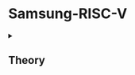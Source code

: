 # Samsung-RISC-V
<details>
<summary><h2> Theory</h2> </summary>
<br>
  
## Task-1
### Running and understanding the C-based code on RISC-V architecture.
![Screenshot 2025-01-07 064116] (https://github.com/user-attachments/assets/5939ec20-16de-43c3-ae6c-163caf51378a)
![Screenshot 2025-01-07 064236] (https://github.com/user-attachments/assets/834120d8-6b6c-4907-bea7-2cca34eb329d)
![Screenshot 2025-01-07 064157](https://github.com/user-attachments/assets/b33dbf55-004a-404a-b6c4-7f4fe6cf3fae)
![Screenshot 2025-01-07 064116](https://github.com/user-attachments/assets/dce409c9-cc1a-41a4-8aba-c992a1bdea52)
![Screenshot 2025-01-07 064317] (https://github.com/user-attachments/assets/7b6d3ba6-3c35-40dd-90e1-7b223ce95d8d)
